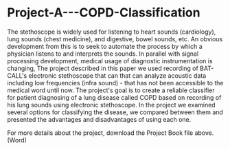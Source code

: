 # Project-A---COPD-Classification
The stethoscope is widely used for listening to heart sounds (cardiology), lung sounds (chest medicine), and digestive, bowel sounds, etc. An obvious development from this is to seek to automate the process by which a physician listens to and interprets the sounds. 
In parallel with signal processing development, medical usage of diagnostic instrumentation is changing, The project described in this paper we used recording of BAT-CALL's electronic stethoscope that can that can analyze acoustic data including low frequencies (infra sound) - that has not been accessible to the medical word until now.
The project's goal is to create a reliable classifier for patient diagnosing of a lung disease called COPD based on recording of his lung sounds using electronic stethoscope.
In the project we examined several options for classifying the disease, we compared between them and presented the advantages and disadvantages of using each one.    

For more details about the project, download the Project Book file above. (Word)  
